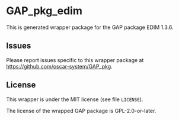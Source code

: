 # GAP_pkg_edim

This is generated wrapper package for the GAP package EDIM 1.3.6.

## Issues

Please report issues specific to this wrapper package at <https://github.com/oscar-system/GAP_pkg>.


## License

This wrapper is under the MIT license (see file `LICENSE`).

The license of the wrapped GAP package is GPL-2.0-or-later.

